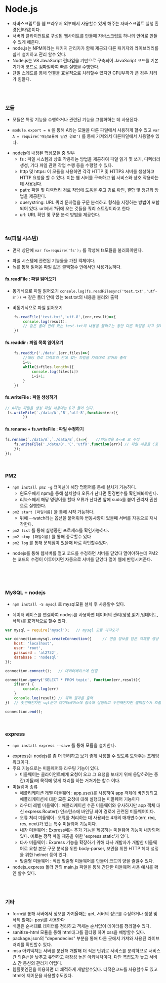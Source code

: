 # Node.js
- 자바스크립트를 웹 브라우저 외부에서 사용할수 있게 해주는 자바스크립트 실행 환경(런타임)이다.
- 서버와 클라이언트로 구성된 웹사이트를 만들때 자바스크립트 하나의 언어로 만들수 있게 해준다.
- node.js는 NPM이라는 패키지 관리자가 함께 제공되 다른 패키지와 라이브러리를 쉽게 설치하고 관리 할수 있다.
- Node.js는 V8 JavaScript 런타임을 기반으로 구축되어 JavaScript 코드를 기본 기계어 코드로 컴파일하여 빠른 실행을 수행한다.
- 단일 스레드를 통해 연결을 효율적으로 처리할수 있지만 CPU부하가 큰 경우 처리가 힘들다.

<br>
<br>

### 모듈
- 모듈은 특정 기능을 수행하거나 관련된 기능을 그룹화하는 데 사용된다. <br>
+ `module.export = A` 을 통해 A라는 모듈을 다른 파일에서 사용하게 할수 있고 `var A = require('해당모듈이 담긴 경로')` 를 통해 가져와서 다른파일에서 사용할수 있다.<br>
- nodejs에 내장된 핵심모듈 중 일부
    - fs : 파일 시스템과 상호 작용하는 방법을 제공하여 파일 읽기 및 쓰기, 디렉터리 생성, 기타 파일 관련 작업 수행 등을 수행할 수 있다.
    - http 및 https: 이 모듈을 사용하면 각각 HTTP 및 HTTPS 서버를 생성하고 HTTP 요청을 할 수 있다. 이는 웹 서버를 구축하고 웹 서비스와 상호 작용하는 데 사용된다.
    - path: 파일 및 디렉터리 경로 작업에 도움을 주고 경로 확인, 결합 및 정규화 방법을 제공한다.
    - querystring: URL 쿼리 문자열을 구문 분석하고 형식을 지정하는 방법이 포함되어 있다. url에서 ?뒤에 오는 것들을 쿼리 스트링이라고 한다
    - url: URL 확인 및 구문 분석 방법을 제공한다.
  
 <br>


### fs(파일 시스템)
+ 먼저 상단에 `var fs=require('fs');` 를 작성해 fs모듈을 불러와야한다. <br>
- 파일 시스템에 관련된 기능들을 가진 객체이다. <br>
- fs를 통해 읽어온 파일 값은 콜백함수 안에서만 사용가능하다. <br>

#### fs.readFile : 파일 읽어오기 
+ 동기식으로 파일 읽어오기 `console.log(fs.readFilesync('test.txt','utf-8'))` => 같은 폴더 안에 있는 test.txt의 내용을 불러와 출력 <br>
- 비동기식으로 파일 읽어오기 
``` javascript
    fs.readFile('test.txt','utf-8',(err,result)=>{
        console.log(result):  
        // 같은 폴더 안에 있는 test.txt의 내용을 불러오는 동안 다른 작업을 하고 있다가 다 되면 해당 함수 실행
    })
``` 


#### fs.readdir : 파일 목록 읽어오기
``` javascript
    fs.readdir('./data',(err,files)=>{
        //해당 경로 디렉토리 안에 있는 파일을 차례대로 읽어와 출력
        i=0;
        while(i<files.length>){ 
            console.log(files[i])   
            i=i+1;
        }
    })
``` 


#### fs.writeFile : 파일 생성하기
``` javascript
// A라는 파일을 생성 파일 내용에는 B가 들어 있다.
 fs.writeFile(`./data/A`,'B','utf-8',function(err){  
        })

``` 


#### fs.rename + fs.writeFile : 파일 수정하기
``` javascript
fs.rename(`./data/A`,`./data/B`,()=>{    //파일명을 A=>B 로 수정
    fs.writeFile('./data/B','C','utf8',function(err){ // 파일 내용을 C로 수정
    });
});
```
<br>

### PM2 
+ `npm install pm2 -g` 터미널에 해당 명령어를 통해 설치가 가능하다. <br>
    - 윈도우에서 npm을 통해 설치할때 오류가 난다면 환경변수를 확인해봐야한다. <br>
    - 리눅스에서 해당 명령어를 할때 오류가 난다면 앞에 sudo를 붙여 관리자 권한으로  실행한다. <br>
+ `pm2 start [파일이름]` 을 통해 시작 가능하다.  <br>
    - 뒤에 --watch라는 옵션을 붙어줘야 변동사항이 있을때 서버를 자동으로 재시작한다. <br>
+ `pm2 list` 를 통해 실행중인 프로세스를 확인가능하다. <br> 
+ `pm2 stop [파일이름]` 를 통해 종료할수 있다 <br>
+ `pm2 log` 를 통해 문제점이 있을때 바로 확인할수있다. <br>
- nodejs를 통해 웹서버를 열고 코드를 수정하면 서버를 닫았다 열어야하는데 PM2는 코드의 수정이 이루어지면 자동으로 서버를 닫았다 열어 웹에 반영시켜준다. <br>
<br>


<br>
<br>

### MySQL + nodejs
+ `npm install -S mysql` 로 mysql모듈 설치 후 사용할수 있다.
- 데이터 베이스를 연결하여 nodejs를 사용하면 데이터의 관리(생성,읽기,업데이트,삭제)를 효과적으로 할수 있다.

``` javascript
var mysql = require('mysql');   // mysql 모듈 가져오기

var connection=mysql.createConnection({     // 연결 정보를 담은 객체를 생성
    host: 'localhost',
    user: 'root',
    password : 'al2732',
    database : 'nodesql'
});

connection.connect();   // 데이터베이스에 연결

connection.query('SELECT * FROM topic', function(err,result){
    if(err) {
        console.log(err)
    }
    console.log(result) // 쿼리 결과를 출력
})  // 첫번째인자인 sql문이 데이터베이스에 접속해 실행하고 두번째인자인 콜백함수가 호출

connection.end();
```
<br>


### express
 + `npm install express --save` 를 통해 모듈을 설치한다. <br>
 - express는 nodejs를 좀 더 편리하고 보기 좋게 사용할 수 있도록 도와주는 프레임워크이다. <br>
 - 주요 기능으로는 미들웨어와 라우팅 기능이 있다. <br>
    - 미들웨어는 클라이언트에게 요청이 오고 그 요청을 보내기 위해 응답하려는 중간(미들)에 목적에 맞게 처리를 하는 거쳐가는 함수 이다. <br>
- 미들웨어 종류
    -  애플리케이션 레벨 미들웨어 :  app.use()를 사용하여 app 객체에 바인딩되고 애플리케이션에 대한 모든 요청에 ​​대해 실행되는 미들웨어 기능이다
    -  라우터 레벨 미들웨어 : 애플리케이션 수준 미들웨어와 유사하지만 app 객체 대신 express.Router() 인스턴스에 바인딩 되어 경로에 관련된 미들웨어이다.
    -  오류 처리 미들웨어 : 오류를 처리하는 데 사용되는 4개의 매개변수(err, req, res, next)가 있는 특수 미들웨어 기능이다.
    -  내장 미들웨어 : Express에는 추가 기능을 제공하는 미들웨어 기능이 내장되어 있다. 예로는 정적 파일 제공을 위한 'express.static'가 있다.
    -  타사 미들웨어 : Express 기능을 확장하기 위해 타사 개발자가 개발한 미들웨어로  요청 본문 구문 분석을 위한 body-parser, 보안을 위한 HTTP 헤더 설정을 위한 helmet 등이 있다.
    -  맞춤형 미들웨어 : 직접 맞춤형 미들웨어를 만들어 코드의 양을 줄일수 있다.
- nodejs_express 폴더 안의 main.js 파일을 통해 간단한 미들웨어 사용 예시를 확인 할수 있다.
<br>
<br>

### 기타
- form을 통해 서버에서 정보를 가져올때는 get, 서버의 정보를 수정하거나 생성 및 삭제 할때는 post를 사용한다 <br>
- 배열은 순서대로 데이터를 정리하고 객체는 순서없이 데이터를 정리할수 있다. <br>
- sanitize-html 모듈을 통해 html태그를 필터링 하여 xss을 예방할수 있다. <br>
- package.json의 "dependecies" 부분을 통해 다른 곳에서 가져와 사용된 라이브러리를 확인할수 있다. <br>
- msa 아키텍처는 서버를 분산해 개발해 더 적은 단위로 서비스를 분리하므로 서비스간 의존선을 낮추고 유연하고 확장성 높은 아키텍처이다. 다만 복잡도가 높고 서비스 간 통신의 관리가 어렵다. <br>
- 템플릿엔진을 이용하면 더 쾌적하게 개발할수있다. 더적은코드를 사용할수도 있고 html에 제어문을 사용할수도있다. <br>









